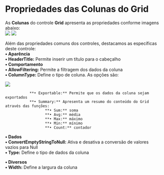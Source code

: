 # Propriedades das Colunas do Grid

As **Colunas** do controle **Grid** apresenta as propriedades conforme imagens abaixo:  
![](http://www.gvinci.com.br/manual/gridcolumn_1.zoom80.png)   ![](http://www.gvinci.com.br/manual/gridcolumn_2.zoom80.png)  
  
Além das propriedades comuns dos controles, destacamos as específicas deste controle:  
**• Aparência**  
                **• HeaderTitle:** Permite inserir um título para o cabeçalho  
**• Comportamento**  
               **• AllowFiltering:** Permite a filtragem dos dados da coluna  
               **• ColumnType:** Define o tipo de coluna. As opções são:

![](http://www.gvinci.com.br/manual/propriedade-columns-grid.zoom80.png)

               **• Exportable:** Permite que os dados da coluna sejam exportados  
               **• Summary:** Apresenta um resumo do conteúdo do Grid através das funções:  
                      **• Sum:** soma  
                      **• Avg:** média  
                      **• Max:** máximo  
                      **• Min:** mínimo  
                      **• Count:** contador  
**• Dados**  
               **• ConvertEmptyStringToNull:** Ativa e desativa a conversão de valores vazios para Null  
               **• Type:** Define o tipo de dados da coluna

 **• Diversos**  
               **• Width:** Define a largura da coluna

